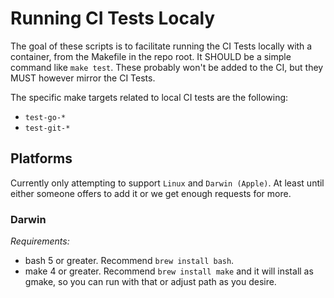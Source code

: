 # Running CI Tests Localy

The goal of these scripts is to facilitate running the CI Tests locally with a container, from the Makefile in the repo root. It SHOULD be a simple command like `make test`. These probably won't be added to the CI, but they MUST however mirror the CI Tests.

The specific make targets related to local CI tests are the following:

- `test-go-*`
- `test-git-*`

## Platforms

Currently only attempting to support `Linux` and `Darwin (Apple)`. At least until either someone offers to add it or we get enough requests for more.

### Darwin

*Requirements:*

- bash 5 or greater. Recommend `brew install bash`.
- make 4 or greater. Recommend `brew install make` and it will install as gmake, so you can run with that or adjust path as you desire.
